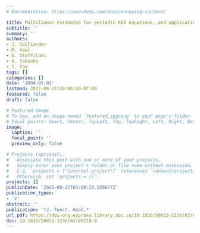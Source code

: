 ```yaml
---
# Documentation: https://wowchemy.com/docs/managing-content/

title: Multilinear estimates for periodic KdV equations, and applications
subtitle: ''
summary: ''
authors:
- J. Colliander
- M. Keel
- G. Staffilani
- H. Takaoka
- T. Tao
tags: []
categories: []
date: '2004-01-01'
lastmod: 2021-08-21T20:08:20-07:00
featured: false
draft: false

# Featured image
# To use, add an image named `featured.jpg/png` to your page's folder.
# Focal points: Smart, Center, TopLeft, Top, TopRight, Left, Right, BottomLeft, Bottom, BottomRight.
image:
  caption: ''
  focal_point: ''
  preview_only: false

# Projects (optional).
#   Associate this post with one or more of your projects.
#   Simply enter your project's folder or file name without extension.
#   E.g. `projects = ["internal-project"]` references `content/project/deep-learning/index.md`.
#   Otherwise, set `projects = []`.
projects: []
publishDate: '2021-08-22T03:08:20.229077Z'
publication_types:
- '2'
abstract: ''
publication: '*J. Funct. Anal.*'
url_pdf: https://doi-org.ezproxy.library.ubc.ca/10.1016/S0022-1236(03)00218-0
doi: 10.1016/S0022-1236(03)00218-0
---
```

